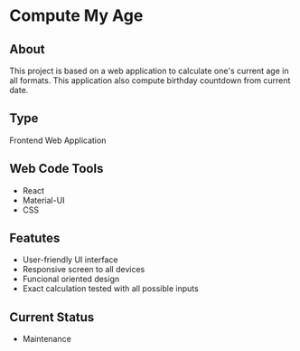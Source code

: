 # Compute My Age
## About
This project is based on a web application to calculate one's current age in all formats. 
This application also compute birthday countdown from current date.

## Type
Frontend Web Application

## Web Code Tools
- React
- Material-UI
-  CSS

## Featutes
- User-friendly UI interface
- Responsive screen to all devices
- Funcional oriented design
- Exact calculation tested with all possible inputs 

## Current Status
- Maintenance
